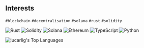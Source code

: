 ## Interests
`#blockchain` `#decentralisation` `#solana` `#rust` `#solidity`

![Rust](https://img.shields.io/badge/rust-%23e9bb95.svg?style=for-the-badge&logo=rust&logoColor=black)
![Solidity](https://img.shields.io/badge/Solidity-e6e6e6?style=for-the-badge&logo=solidity&logoColor=black)
![Solana](https://img.shields.io/badge/Solana-%2300ffb3?logo=scrutinizerci&style=for-the-badge&logoColor=white)
![Ethereum](https://img.shields.io/badge/Ethereum-3C3C3D?style=for-the-badge&logo=Ethereum&logoColor=white)
![TypeScript](https://img.shields.io/badge/typescript-%23007ACC.svg?style=for-the-badge&logo=typescript&logoColor=white)
![Python](https://img.shields.io/badge/Python-FFD43B?style=for-the-badge&logo=python&logoColor=darkgreen)

<img alt="lucarlig's Top Languages" src="https://github-readme-stats.vercel.app/api/top-langs/?username=lucarlig&langs_count=10" />
